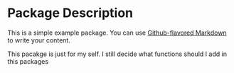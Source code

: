 # Package Description

This is a simple example package. You can use
[Github-flavored Markdown](https://guides.github.com/features/mastering-markdown/)
to write your content.

This pacakge is just for my self. I still decide what functions should I add in this packages
